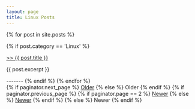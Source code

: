 ```yaml
---
layout: page
title: Linux Posts
---
```


{% for post in site.posts %}
<!-- seems like you cant do regex on jinja2: re.match('linux',post.category, re.IGNORECASE) -->
{% if post.category == 'Linux' %}
  <p><a href="{{ post.url }}"> >> {{ post.title }}</a></p>
  <p>{{ post.excerpt }}</p>
  -------
{% endif %}
{% endfor %}

<div class="pagination">
  {% if paginator.next_page %}
    <a class="pagination-item older" href="{{ site.baseurl }}page{{paginator.next_page}}">Older</a>
  {% else %}
    <span class="pagination-item older">Older</span>
  {% endif %}
  {% if paginator.previous_page %}
    {% if paginator.page == 2 %}
      <a class="pagination-item newer" href="{{ site.baseurl }}">Newer</a>
    {% else %}
      <a class="pagination-item newer" href="{{ site.baseurl }}page{{paginator.previous_page}}">Newer</a>
    {% endif %}
  {% else %}
    <span class="pagination-item newer">Newer</span>
  {% endif %}
</div>
